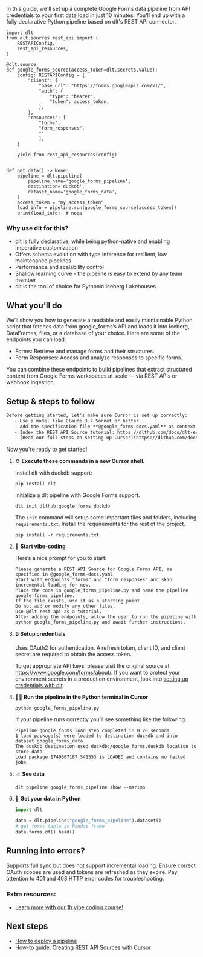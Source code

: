 In this guide, we'll set up a complete Google Forms data pipeline from API credentials to your first data load in just 10 minutes. You'll end up with a fully declarative Python pipeline based on dlt's REST API connector.

```python-outcome
import dlt
from dlt.sources.rest_api import (
    RESTAPIConfig,
    rest_api_resources,
)

@dlt.source
def google_forms_source(access_token=dlt.secrets.value):
    config: RESTAPIConfig = {
        "client": {
            "base_url": "https://forms.googleapis.com/v1/",
            "auth": {
                "type": "bearer",
                "token": access_token,
            },
        },
        "resources": [
            "forms",
            "form_responses",
            ""
            ],
    }

    yield from rest_api_resources(config)


def get_data() -> None:
    pipeline = dlt.pipeline(
        pipeline_name='google_forms_pipeline',
        destination='duckdb',
        dataset_name='google_forms_data', 
    )
    access_token = "my_access_token"
    load_info = pipeline.run(google_forms_source(access_token))
    print(load_info)  # noqa
```

### Why use dlt for this?

- dlt is fully declarative, while being python-native and enabling imperative customization
- Offers schema evolution with type inference for resilient, low maintenance pipelines
- Performance and scalability control
- Shallow learning curve - the pipeline is easy to extend by any team member
- dlt is the tool of choice for Pythonic Iceberg Lakehouses

## What you’ll do

We’ll show you how to generate a readable and easily maintainable Python script that fetches data from google_forms’s API and loads it into Iceberg, DataFrames, files, or a database of your choice. Here are some of the endpoints you can load:

- Forms: Retrieve and manage forms and their structures.
- Form Responses: Access and analyze responses to specific forms.

You can combine these endpoints to build pipelines that extract structured content from Google Forms workspaces at scale — via REST APIs or webhook ingestion.

## Setup & steps to follow

```default
Before getting started, let's make sure Cursor is set up correctly:
   - Use a model like Claude 3.7 Sonnet or better
   - Add the specification file **@google_forms-docs.yaml** as context
   - Index the REST API Source tutorial: https://dlthub.com/docs/dlt-ecosystem/verified-sources/rest_api/ and add it to context as **@dlt rest api**
   - [Read our full steps on setting up Cursor](https://dlthub.com/docs/dlt-ecosystem/llm-tooling/cursor-restapi#23-configuring-cursor-with-documentation)
```

Now you're ready to get started! 

1. ⚙️ **Execute these commands in a new Cursor shell.**
    
    Install dlt with duckdb support:
    ```shell
    pip install dlt
    ```

    Initialize a dlt pipeline with Google Forms support.
    ```shell
    dlt init dlthub:google_forms duckdb
    ```

    The `init` command will setup some important files and folders, including `requirements.txt`. Install the requirements for the rest of the project.
    ```shell
    pip install -r requirements.txt
    ```
    
2. 🤠 **Start vibe-coding**
    
    Here’s a nice prompt for you to start: 
    
    ```prompt
    Please generate a REST API Source for Google Forms API, as specified in @google_forms-docs.yaml 
    Start with endpoints "forms" and "form_responses" and skip incremental loading for now. 
    Place the code in google_forms_pipeline.py and name the pipeline google_forms_pipeline. 
    If the file exists, use it as a starting point. 
    Do not add or modify any other files. 
    Use @dlt rest api as a tutorial. 
    After adding the endpoints, allow the user to run the pipeline with python google_forms_pipeline.py and await further instructions.
    ```

    
3. 🔒 **Setup credentials** 
    
    Uses OAuth2 for authentication. A refresh token, client ID, and client secret are required to obtain the access token.
    
    To get appropriate API keys, please visit the original source at https://www.google.com/forms/about/.
    If you want to protect your environment secrets in a production environment, look into [setting up credentials with dlt](https://dlthub.com/docs/walkthroughs/add_credentials).
    
4. 🏃‍♀️ **Run the pipeline in the Python terminal in Cursor**
    
    ```shell
    python google_forms_pipeline.py
    ```
    
    If your pipeline runs correctly you’ll see something like the following:
    
    ```shell
    Pipeline google_forms load step completed in 0.26 seconds
    1 load package(s) were loaded to destination duckdb and into dataset google_forms_data
    The duckdb destination used duckdb:/google_forms.duckdb location to store data
    Load package 1749667187.541553 is LOADED and contains no failed jobs
    ```
    
5. 📈 **See data**
    
    ```shell
    dlt pipeline google_forms_pipeline show --marimo
    ```
    
6. 🐍 **Get your data in Python**
    
    ```python
    import dlt

   data = dlt.pipeline("google_forms_pipeline").dataset()
   # get forms table as Pandas frame
   data.forms.df().head()
    ```

## Running into errors?

Supports full sync but does not support incremental loading. Ensure correct OAuth scopes are used and tokens are refreshed as they expire. Pay attention to 401 and 403 HTTP error codes for troubleshooting.

### Extra resources:

- [Learn more with our 1h vibe coding course!](https://www.youtube.com/watch?v=GGid70rnJuM)

## Next steps

- [How to deploy a pipeline](https://dlthub.com/docs/walkthroughs/deploy-a-pipeline)
- [How-to guide: Creating REST API Sources with Cursor](https://dlthub.com/docs/dlt-ecosystem/llm-tooling/cursor-restapi)